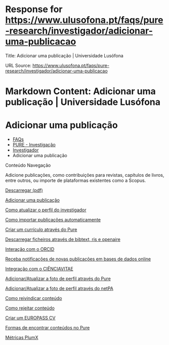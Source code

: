 # Response for https://www.ulusofona.pt/faqs/pure-research/investigador/adicionar-uma-publicacao

Title: Adicionar uma publicação | Universidade Lusófona

URL Source: https://www.ulusofona.pt/faqs/pure-research/investigador/adicionar-uma-publicacao

Markdown Content:
Adicionar uma publicação | Universidade Lusófona
===============

 

Adicionar uma publicação
========================

*   [FAQs](https://www.ulusofona.pt/faqs/)
*   [PURE - Investigação](https://www.ulusofona.pt/faqs/pure-research)
*   [Investigador](https://www.ulusofona.pt/faqs/pure-research/investigador)
*   Adicionar uma publicação

[](https://www.ulusofona.pt/)

Conteúdo Navegação

Adicione publicações, como contribuições para revistas, capítulos de livros, entre outros, ou importe de plataformas existentes como a Scopus.  
  
[Descarregar (pdf)](https://comunicacao.grupolusofona.pt/2023-2024/pure/adicionar-uma-publicacao.pdf)

[Adicionar uma publicação](https://www.ulusofona.pt/faqs/pure-research/investigador/adicionar-uma-publicacao)

[Como atualizar o perfil do investigador](https://www.ulusofona.pt/faqs/pure-research/investigador/como-atualizar-o-perfil-do-investigador)

[Como importar publicações automaticamente](https://www.ulusofona.pt/faqs/pure-research/investigador/como-importar-publicacoes-automaticamente)

[Criar um currículo através do Pure](https://www.ulusofona.pt/faqs/pure-research/investigador/criar-um-curriculo-atraves-do-pure)

[Descarregar ficheiros através de bibtext, ris e openaire](https://www.ulusofona.pt/faqs/pure-research/investigador/descarregar-ficheiros-atraves-de-bibtext-ris-e-openaire)

[Interação com o ORCID](https://www.ulusofona.pt/faqs/pure-research/investigador/interacao-com-o-orcid)

[Receba notificações de novas publicações em bases de dados online](https://www.ulusofona.pt/faqs/pure-research/investigador/receba-notificacoes-de-novas-publicacoes-em-bases-de-dados-online)

[Integração com o CIÊNCIAVITAE](https://www.ulusofona.pt/faqs/pure-research/investigador/integracao-com-o-cienciavitae)

[Adicionar/Atualizar a foto de perfil através do Pure](https://www.ulusofona.pt/faqs/pure-research/investigador/adicionar-atualizar-a-foto-de-perfil-atraves-do-pure)

[Adicionar/Atualizar a foto de perfil através do netPA](https://www.ulusofona.pt/faqs/pure-research/investigador/adicionar-atualizar-a-foto-de-perfil-atraves-do-netpa)

[Como reivindicar conteúdo](https://www.ulusofona.pt/faqs/pure-research/investigador/como-reivindicar-conteudo)

[Como rejeitar conteúdo](https://www.ulusofona.pt/faqs/pure-research/investigador/como-rejeitar-conteudo)

[Criar um EUROPASS CV](https://www.ulusofona.pt/faqs/pure-research/investigador/criar-um-europass-cv)

[Formas de encontrar conteúdos no Pure](https://www.ulusofona.pt/faqs/pure-research/investigador/formas-de-encontrar-conteudos-no-pure)

[Métricas PlumX](https://www.ulusofona.pt/faqs/pure-research/investigador/metricas-plumx)

